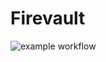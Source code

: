 # Firevault

![example workflow](https://github.com/ashwink0/firevault/actions/workflows/build.yml/badge.svg)
